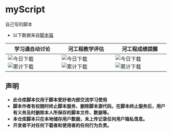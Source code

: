 # myScript

自己写的脚本

- 以下数据来自[脚本猫](https://scriptcat.org/users/27321)

|学习通自动讨论|河工程教学评估|河工程成绩提醒|
|---|---|---|
|![今日下载](https://img.shields.io/badge/dynamic/json?label=%E4%BB%8A%E6%97%A5%E4%B8%8B%E8%BD%BD&query=%24.data.today_install&url=https%3A%2F%2Fscriptcat.org%2Fapi%2Fv1%2Fscripts%2F225) ![累计下载](https://img.shields.io/badge/dynamic/json?label=%E7%B4%AF%E8%AE%A1%E4%B8%8B%E8%BD%BD&query=%24.data.total_install&url=https%3A%2F%2Fscriptcat.org%2Fapi%2Fv1%2Fscripts%2F225)|![今日下载](https://img.shields.io/badge/dynamic/json?label=%E4%BB%8A%E6%97%A5%E4%B8%8B%E8%BD%BD&query=%24.data.today_install&url=https%3A%2F%2Fscriptcat.org%2Fapi%2Fv1%2Fscripts%2F220) ![累计下载](https://img.shields.io/badge/dynamic/json?label=%E7%B4%AF%E8%AE%A1%E4%B8%8B%E8%BD%BD&query=%24.data.total_install&url=https%3A%2F%2Fscriptcat.org%2Fapi%2Fv1%2Fscripts%2F220)|![今日下载](https://img.shields.io/badge/dynamic/json?label=%E4%BB%8A%E6%97%A5%E4%B8%8B%E8%BD%BD&query=%24.data.today_install&url=https%3A%2F%2Fscriptcat.org%2Fapi%2Fv1%2Fscripts%2F382) ![累计下载](https://img.shields.io/badge/dynamic/json?label=%E7%B4%AF%E8%AE%A1%E4%B8%8B%E8%BD%BD&query=%24.data.total_install&url=https%3A%2F%2Fscriptcat.org%2Fapi%2Fv1%2Fscripts%2F382)|

## 声明

* **此仓库脚本仅用于脚本爱好者内部交流学习使用**
* **脚本作者有权随时终止脚本服务、删除脚本源代码，在脚本终止服务后，用户有义务及时删除本人所保存的脚本文件、数据等。**
* **本仓库脚本只在本地储存用户数据，未上传记录任何用户隐私信息。**
* **开发者不对任何下载者和使用者的任何行为负责。**
